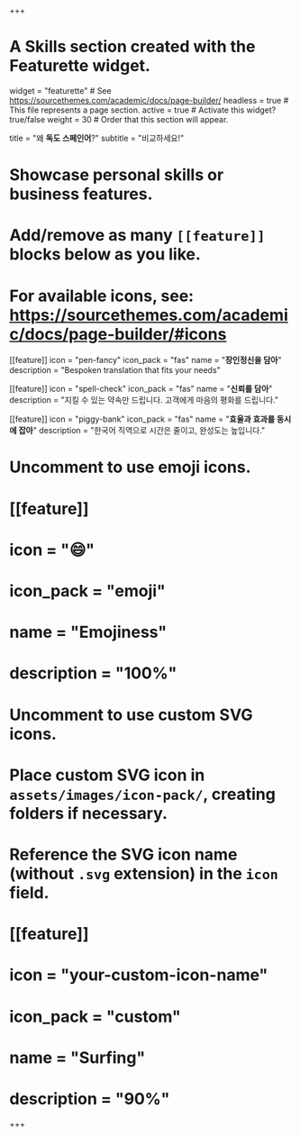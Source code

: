 +++
# A Skills section created with the Featurette widget.
widget = "featurette"  # See https://sourcethemes.com/academic/docs/page-builder/
headless = true  # This file represents a page section.
active = true  # Activate this widget? true/false
weight = 30  # Order that this section will appear.

title = "왜 **독도 스페인어**?"
subtitle = "비교하세요!"

# Showcase personal skills or business features.
# 
# Add/remove as many `[[feature]]` blocks below as you like.
# 
# For available icons, see: https://sourcethemes.com/academic/docs/page-builder/#icons

[[feature]]
  icon = "pen-fancy"
  icon_pack = "fas"
  name = "**장인정신을 담아**"
  description = "Bespoken translation that fits your needs"
  
[[feature]]
  icon = "spell-check"
  icon_pack = "fas"
  name = "**신뢰를 담아**"
  description = "지킬 수 있는 약속만 드립니다. 고객에게 마음의 평화를 드립니다."
  
[[feature]]
  icon = "piggy-bank"
  icon_pack = "fas"
  name = "**효율과 효과를 동시에  잡아**"
  description = "한국어 직역으로 시간은 줄이고, 완성도는 높입니다." 

# Uncomment to use emoji icons.
# [[feature]]
#  icon = ":smile:"
#  icon_pack = "emoji"
#  name = "Emojiness"
#  description = "100%"  

# Uncomment to use custom SVG icons.
# Place custom SVG icon in `assets/images/icon-pack/`, creating folders if necessary.
# Reference the SVG icon name (without `.svg` extension) in the `icon` field.
# [[feature]]
#  icon = "your-custom-icon-name"
#  icon_pack = "custom"
#  name = "Surfing"
#  description = "90%"

+++
